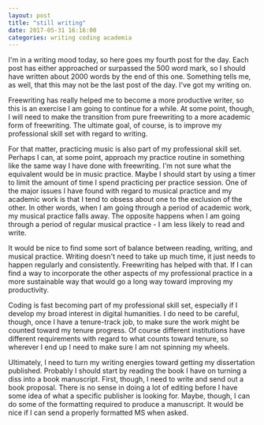 ```yaml
---
layout: post
title: "still writing"
date: 2017-05-31 16:16:00
categories: writing coding academia
---
```


I'm in a writing mood today, so here goes my fourth post for the day. Each post has either approached or surpassed the 500 word mark, so I should have written about 2000 words by the end of this one. Something tells me, as well, that this may not be the last post of the day. I've got my writing on.

Freewriting has really helped me to become a more productive writer, so this is an exercise I am going to continue for a while. At some point, though, I will need to make the transition from pure freewriting to a more academic form of freewriting. The ultimate goal, of course, is to improve my professional skill set with regard to writing.

For that matter, practicing music is also part of my professional skill set. Perhaps I can, at some point, approach my practice routine in something like the same way I have done with freewriting. I'm not sure what the equivalent would be in music practice. Maybe I should start by using a timer to limit the amount of time I spend practicing per practice session. One of the major issues I have found with regard to musical practice and my academic work is that I tend to obsess about one to the exclusion of the other. In other words, when I am going through a period of academic work, my musical practice falls away. The opposite happens when I am going through a period of regular musical practice - I am less likely to read and write.

It would be nice to find some sort of balance between reading, writing, and musical practice. Writing doesn't need to take up much time, it just needs to happen regularly and consistently. Freewriting has helped with that. If I can find a way to incorporate the other aspects of my professional practice in a more sustainable way that would go a long way toward improving my productivity.

Coding is fast becoming part of my professional skill set, especially if I develop my broad interest in digital humanities. I do need to be careful, though, once I have a tenure-track job, to make sure the work might be counted toward my tenure progress. Of course different institutions have different requirements with regard to what counts toward tenure, so wherever I end up I need to make sure I am not spinning my wheels.

Ultimately, I need to turn my writing energies toward getting my dissertation published. Probably I should start by reading the book I have on turning a diss into a book manuscript. First, though, I need to write and send out a book proposal. There is no sense in doing a lot of editing before I have some idea of what a specific publisher is looking for. Maybe, though, I can do some of the formatting required to produce a manuscript. It would be nice if I can send a properly formatted MS when asked.
